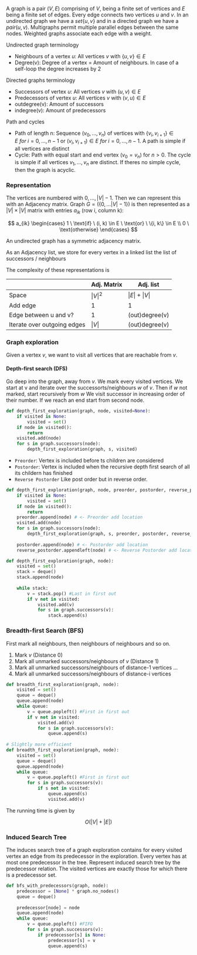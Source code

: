 A graph is a pair $(V, E)$ comprising of $V$, being a finite set of vertices and $E$ being a finite set of edges. Every edge connects two vertices $u$ and $v$. In an undirected graph we have a $set\{u, v\}$ and in a directed graph we have a $pair(u, v)$. Multigraphs permit multiple parallel edges between the same nodes. Weighted graphs associate each edge with a weight.

Undirected graph terminology
- Neighbours of a vertex $u$: All vertices $v$ with $\{u, v\} \in E$
- Degree(v): Degree of a vertex = Amount of neighbours. In case of a self-loop the degree increases by 2

Directed graphs terminology
- Successors of vertex $u$: All vertices $v$ with $(u, v) \in E$
- Predecessors of vertex $u$: All vertices $v$ with $(v, u) \in E$
- outdegree(v): Amount of successors
- indegree(v): Amount of predecessors

Path and cycles
- Path of length n: Sequence $(v_0, ..., v_n)$ of vertices with $\{v_i, v_{i+1} \} \in E \ for \ i = 0, ..., n - 1$ or $(v_i, v_{i+1}) \in E \ for \ i = 0, ..., n - 1$. A path is simple if all vertices are distinct
- Cycle: Path with equal start and end vertex $(v_0 = v_n)$ for $n > 0$. The cycle is simple if all vertices $v_1, ..., v_n$ are distinct. If theres no simple cycle, then the graph is acyclic.

### Representation

The vertices are numbered with $0, ..., |V| - 1$. Then we can represent this with an Adjacency matrix. Graph $G = (\{0,... |V| - 1\})$ is then represented as a $|V| \times |V|$ matrix with entries $a_{ik}$ (row i, column k):

$$
a_{ik}
\begin{cases}
1 \ \text{if} \ (i, k) \in E \ \text{or} \ \{i, k\} \in E \\
0 \ \text{otherwise}
\end{cases}
$$

An undirected graph has a symmetric adjacency matrix.

As an Adjacency list, we store for every vertex in a linked list the list of successors / neighbours

The complexity of these representations is

|                             | Adj. Matrix | Adj. list           |
|-----------------------------|-------------|---------------------|
| Space                       | $\| V \|^2$ | $\| E \| + \| V \|$ |
| Add edge                    | 1           | 1                   |
| Edge between u and v?       | 1           | (out)degree(v)      |
| Iterate over outgoing edges | $\| V \|$   | (out)degree(v)      |

### Graph exploration

Given a vertex $v$, we want to visit all vertices that are reachable from $v$.

#### Depth-first search (DFS)

Go deep into the graph, away from $v$. We mark every visited vertices. We start at v and iterate over the successorts/neighbours $w$ of $v$. Then if $w$ not marked, start recursively from $w$
We visit successor in increasing order of their number. If we reach an end start from second node.


```python
def depth_first_exploration(graph, node, visited=None):
    if visited is None:
        visited = set()
    if node in visited():
        return 
    visited.add(node)
    for s in graph.successors(node):
        depth_first_exploration(graph, s, visited)
```

- $\texttt{Preorder}$: Vertex is included before ts children are considered
- $\texttt{Postorder}$: Vertex is included when the recursive depth first search of all its childern has finished
- $\texttt{Reverse Postorder}$ Like post order but in reverse order.


```python
def depth_first_exploration(graph, node, preorder, postorder, reverse_postorder, visited=None):
    if visited is None:
        visited = set()
    if node in visited():
        return 
    preorder.append(node) # <- Preorder add location
    visited.add(node)
    for s in graph.successors(node):
        depth_first_exploration(graph, s, preorder, postorder, reverse_postorder, visited)
        
    postorder.append(node) # <- Postorder add location
    reverse_postorder.appendleft(node) # <- Reverse Postorder add location
```


```python
def depth_first_exploration(graph, node):
    visited = set()
    stack = deque()
    stack.append(node)
    
    while stack:
        v = stack.pop() #Last in first out
        if v not in visited:
            visited.add(v)
            for s in graph.successors(v):
                stack.append(s)
```

### Breadth-first Search (BFS)

First mark all neighbours, then neighbours of neighbours and so on.
1. Mark $v$ (Distance 0)
2. Mark all unmarked successors/neighbours of $v$ (Distance 1)
3. Mark all unmarked successors/neighbours of distance-1 vertices 
...
4. Mark all unmarked successors/neighbours of distance-i vertices


```python
def breadth_first_exploration(graph, node):
    visited = set()
    queue = deque()
    queue.append(node)
    while queue:
        v = queue.popleft() #First in first out
        if v not in visited:
            visited.add(v)
            for s in graph.successors(v):
                queue.append(s)
                
# Slightly more efficient
def breadth_first_exploration(graph, node):
    visited = set()
    queue = deque()
    queue.append(node)
    while queue:
        v = queue.popleft() #First in first out
        for s in graph.successors(v):
            if s not in visited:
                queue.append(s)
                visited.add(v)
```

The running time is given by

$$
O(|V| + |E|)
$$

### Induced Search Tree

The induces search tree of a graph exploration contains for every visited vertex an edge from its predecessor in the exploration. Every vertex has at most one predecessor in the tree. Represent induced search tree by the predecessor relation. The visited vertices are exactly those for which there is a predecessor set.


```python
def bfs_with_predecessors(graph, node):
    predecessor = [None] * graph.no_nodes()
    queue = deque()
    
    predecessor[node] = node
    queue.append(node)
    while queue:
        v = queue.popleft() #FIFO
        for s in graph.successors(v):
            if predecessor[s] is None:
                predecessor[s] = v
                queue.append(s)
```
